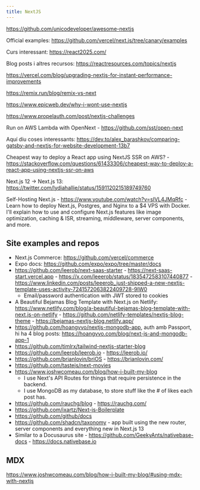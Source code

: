 ```yaml
---
title: NextJS
---
```


https://github.com/unicodeveloper/awesome-nextjs

Official examples: https://github.com/vercel/next.js/tree/canary/examples

Curs interessant: https://react2025.com/

Blog posts i altres recursos: https://reactresources.com/topics/nextjs

https://vercel.com/blog/upgrading-nextjs-for-instant-performance-improvements

https://remix.run/blog/remix-vs-next

https://www.epicweb.dev/why-i-wont-use-nextjs

https://www.propelauth.com/post/nextjs-challenges

Run on AWS Lambda with OpenNext - https://github.com/sst/open-next

Aquí diu coses interessants: https://dev.to/alex_barashkov/comparing-gatsby-and-nextjs-for-website-development-13b7

Cheapest way to deploy a React app using NextJS SSR on AWS? - https://stackoverflow.com/questions/61433306/cheapest-way-to-deploy-a-react-app-using-nextjs-ssr-on-aws

Next.js 12 → Next.js 13: https://twitter.com/lydiahallie/status/1591120215189749760

Self-Hosting Next.js - https://www.youtube.com/watch?v=sIVL4JMqRfc - Learn how to deploy Next.js, Postgres, and Nginx to a $4 VPS with Docker. I'll explain how to use and configure Next.js features like image optimization, caching & ISR, streaming, middleware, server components, and more.

## Site examples and repos

- Next.js Commerce: https://github.com/vercel/commerce
- Expo docs: https://github.com/expo/expo/tree/master/docs
- https://github.com/leerob/next-saas-starter - https://next-saas-start.vercel.app - https://x.com/leeerob/status/1835472583107440877 - https://www.linkedin.com/posts/leeerob_just-shipped-a-new-nextjs-template-uses-activity-7241572063822409728-9IW0
  - Email/password authentication with JWT stored to cookies
- A Beautiful Bejamas Blog Template with Next.js on Netlify: https://www.netlify.com/blog/a-beautiful-bejamas-blog-template-with-next.js-on-netlify - https://github.com/netlify-templates/nextjs-blog-theme - https://bejamas-nextjs-blog.netlify.app/
- https://github.com/hoangvvo/nextjs-mongodb-app, auth amb Passport, hi ha 4 blog posts: https://hoangvvo.com/blog/next-js-and-mongodb-app-1
- https://github.com/timlrx/tailwind-nextjs-starter-blog
- https://github.com/leerob/leerob.io - https://leerob.io/
- https://github.com/brianlovin/briOS - https://brianlovin.com/
- https://github.com/tastejs/next-movies
- https://www.joshwcomeau.com/blog/how-i-built-my-blog
  - I use Next's API Routes for things that require persistence in the backend.
  - I use MongoDB as my database, to store stuff like the # of likes each post has.
- https://github.com/rauchg/blog - https://rauchg.com/
- https://github.com/ixartz/Next-js-Boilerplate
- https://github.com/github/docs
- https://github.com/shadcn/taxonomy - app built using the new router, server components and everything new in Next.js 13
- Similar to a Docusaurus site - https://github.com/GeekyAnts/nativebase-docs - https://docs.nativebase.io

## MDX

https://www.joshwcomeau.com/blog/how-i-built-my-blog/#using-mdx-with-nextjs
